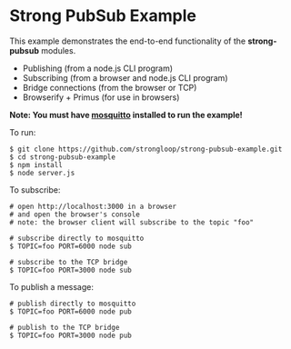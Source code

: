 # Strong PubSub Example

This example demonstrates the end-to-end functionality of the **strong-pubsub** modules.

 - Publishing (from a node.js CLI program)
 - Subscribing (from a browser and node.js CLI program)
 - Bridge connections (from the browser or TCP)
 - Browserify + Primus (for use in browsers)


**Note: You must have [mosquitto](http://mosquitto.org/) installed to run the example!**

To run:

```
$ git clone https://github.com/strongloop/strong-pubsub-example.git
$ cd strong-pubsub-example
$ npm install
$ node server.js
```

To subscribe:

```
# open http://localhost:3000 in a browser
# and open the browser's console
# note: the browser client will subscribe to the topic "foo"

# subscribe directly to mosquitto
$ TOPIC=foo PORT=6000 node sub

# subscribe to the TCP bridge
$ TOPIC=foo PORT=3000 node sub
```

To publish a message:

```
# publish directly to mosquitto
$ TOPIC=foo PORT=6000 node pub

# publish to the TCP bridge
$ TOPIC=foo PORT=3000 node pub
```
